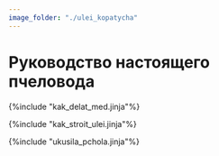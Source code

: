 ```yaml
---
image_folder: "./ulei_kopatycha"
---
```


# Руководство настоящего пчеловода

{%include "kak_delat_med.jinja"%}

{%include "kak_stroit_ulei.jinja"%}

{%include "ukusila_pchola.jinja"%}





